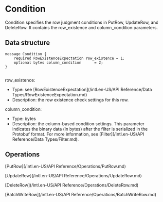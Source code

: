 # Condition

Condition specifies the row judgment conditions in PutRow, UpdateRow, and DeleteRow. It contains the row\_existence and column\_condition parameters.

## Data structure

```
message Condition {
    required RowExistenceExpectation row_existence = 1;
    optional bytes column_condition      = 2;
}
			
```

row\_existence:

-   Type: see [RowExistenceExpectation](/intl.en-US/API Reference/Data Types/RowExistenceExpectation.md)
-   Description: the row existence check settings for this row.

column\_condition:

-   Type: bytes
-   Description: the column-based condition settings. This parameter indicates the binary data \(in bytes\) after the filter is serialized in the Protobuf format. For more information, see [Filter](/intl.en-US/API Reference/Data Types/Filter.md).

## Operations

[PutRow](/intl.en-US/API Reference/Operations/PutRow.md)

[UpdateRow](/intl.en-US/API Reference/Operations/UpdateRow.md)

[DeleteRow](/intl.en-US/API Reference/Operations/DeleteRow.md)

[BatchWriteRow](/intl.en-US/API Reference/Operations/BatchWriteRow.md)

